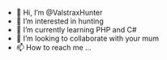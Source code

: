 - 👋 Hi, I’m @ValstraxHunter
- 👀 I’m interested in hunting
- 🌱 I’m currently learning PHP and C#
- 💞️ I’m looking to collaborate with your mum
- 📫 How to reach me ...

<!---
ValstraxHunter/ValstraxHunter is a ✨ special ✨ repository because its `README.md` (this file) appears on your GitHub profile.
You can click the Preview link to take a look at your changes.
--->
